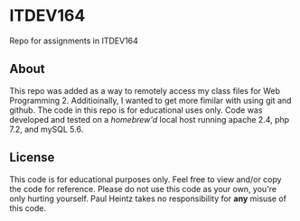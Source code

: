 # ITDEV164
Repo for assignments in ITDEV164

## About

This repo was added as a way to remotely access my class files for Web Programming 2. 
Additioinally, I wanted to get more fimilar with using git and github. The code in 
this repo is for educational uses only. Code was developed and tested on a _homebrew'd_ 
local host running apache 2.4, php 7.2, and mySQL 5.6.

## License

This code is for educational purposes only. Feel free to view and/or copy the code 
for reference. Please do not use this code as your own, you're only hurting yourself. 
Paul Heintz takes no responsibility for **any** misuse of this code.
